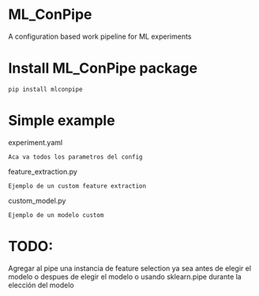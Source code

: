 # ML_ConPipe
A configuration based work pipeline for ML experiments

# Install ML_ConPipe package 
```
pip install mlconpipe
```

# Simple example

experiment.yaml
```
Aca va todos los parametros del config
```

feature_extraction.py
```
Ejemplo de un custom feature extraction
```

custom_model.py
```
Ejemplo de un modelo custom
```


# TODO:
Agregar al pipe una instancia de feature selection ya sea antes de elegir el modelo o despues de elegir el modelo o usando sklearn.pipe durante la elección del modelo